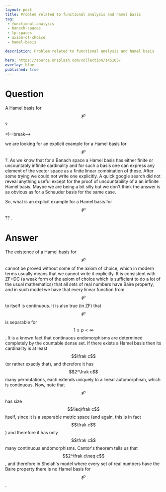 ```yaml
---
layout: post
title: Problem related to functional analysis and hamel basis
tag:
 - functional-analysis
 - banach-spaces
 - lp-spaces
 - axiom-of-choice
 - hamel-basis

description: Problem related to functional analysis and hamel basis

hero: https://source.unsplash.com/collection/145103/
overlay: blue 
published: true
---
```


# Question 

A Hamel basis for $$\ell^p$$?

<!–-break-–>


we are  looking for an explicit example for a Hamel basis for  $$\ell^{p}$$?.
 As we know that for a Banach space a Hamel basis has either finite or uncountably infinite cardinality and for such a basis one can express any element of the vector space as a finite linear combination of these.
 After some trying we could not write one explicitly.
 A quick google search did not reveal anything useful except for the proof of uncountability of a an infinite Hamel basis.
 Maybe we are  being a bit silly but we don't think the answer is as obvious as for a Schauder basis for the same case.

So, what is an explicit example for a Hamel basis for $$\ell^{p}$$??
.


# Answer 


The existence of a Hamel basis for $$\ell^p$$ cannot be proved without some of the axiom of choice, which in modern terms usually means that we cannot write it explicitly.
It is consistent with ZF+DC (a weak form of the axiom of choice which is sufficient to do a lot of the usual mathematics) that all sets of real numbers have Baire property, and in such model we have that every linear function from $$\ell^p$$ to itself is continuous.
It is also true (in ZF) that $$\ell^p$$ is separable for $$1\leq p<\infty$$. It is a known fact that continuous endomorphisms are determined completely by the countable dense set.
If there exists a Hamel basis then its cardinality is at least $$\frak c$$ (or rather exactly that), and therefore it has $$2^\frak c$$ many permutations, each extends uniquely to a linear automorphism, which is continuous.
Now, note that $$\ell^p$$ has size $$\leq\frak c$$ itself, since it is a separable metric space (and again, this is in fact $$\frak c$$) and therefore it has only $$\frak c$$ many continuous endomorphisms.
Cantor's theorem tells us that $$2^\frak c\neq c$$, and therefore in Shelah's model where every set of real numbers have the Baire property there is no Hamel basis for $$\ell^p$$.

